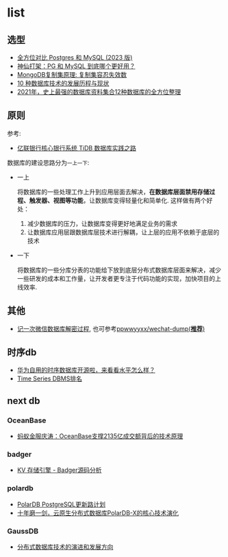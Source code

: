 # list
## 选型
- [全方位对比 Postgres 和 MySQL (2023 版)](https://my.oschina.net/u/6148470/blog/10088145)
- [神仙打架：PG 和 MySQL 到底哪个更好用？](https://www.tuicool.com/articles/AFJ3YnR)
- [MongoDB复制集原理: 复制集容忍失效数](https://developer.aliyun.com/article/64)
- [10 种数据库技术的发展历程与现状](https://my.oschina.net/u/4662964/blog/15956455)
- [2021年，史上最强的数据库资料集合12种数据库的全方位整理](https://github.com/0voice/newsql_nosql_library)

## 原则
参考:
- [亿联银行核心银行系统 TiDB 数据库实践之路](https://www.chainnews.com/articles/164828284690.htm)

数据库的建设思路分为`一上一下`:
- 一上

	将数据库的一些处理工作上升到应用层面去解决，**在数据库层面禁用存储过程、触发器、视图等功能**，让数据库变得轻量化和简单化. 这样做有两个好处：
	1. 减少数据库的压力，让数据库变得更好地满足业务的需求
	1. 让数据库应用层跟数据库层技术进行解耦，让上层的应用不依赖于底层的技术

- 一下

	将数据库的一些分库分表的功能给下放到底层分布式数据库层面来解决，减少一些研发的成本和工作量，让开发者更专注于代码功能的实现，加快项目的上线效率.

## 其他
- [记一次微信数据库解密过程](https://www.freebuf.com/articles/endpoint/195107.html), 也可参考[ppwwyyxx/wechat-dump(**推荐**)](https://github.com/ppwwyyxx/wechat-dump)

## 时序db
- [华为自用的时序数据库开源啦，来看看水平怎么样？](https://www.huaweicloud.com/news/2024/20240709153958154.html)
- [Time Series DBMS排名](https://db-engines.com/en/ranking/time+series+dbms)

## next db
### OceanBase
- [蚂蚁金服庆涛：OceanBase支撑2135亿成交额背后的技术原理](https://blog.51cto.com/u_14164343/2344929)

### badger
- [KV 存储引擎 - Badger源码分析](https://www.modb.pro/db/124963)

### polardb
- [PolarDB PostgreSQL更新路计划](https://github.com/ApsaraDB/PolarDB-for-PostgreSQL/tree/POLARDB_11_STABLE/docs/zh/roadmap)
- [十年磨一剑，云原生分布式数据库PolarDB-X的核心技术演化](https://mp.weixin.qq.com/s?__biz=MzkwOTIxNDQ3OA==&mid=2247579604&idx=1&sn=65a728b33d7ef37de351415933861cad)

### GaussDB
- [分布式数据库技术的演进和发展方向](https://my.oschina.net/u/4526289/blog/11049010)